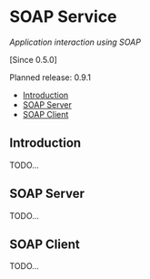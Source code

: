 # SOAP Service

_Application interaction using SOAP_

[Since 0.5.0]

Planned release: 0.9.1

- [Introduction](#introduction)
- [SOAP Server](#server)
- [SOAP Client](#client)

<a name="introduction"></a>
## Introduction

TODO...

<a name="server"></a>
## SOAP Server

TODO...

<a name="client"></a>
## SOAP Client

TODO...
